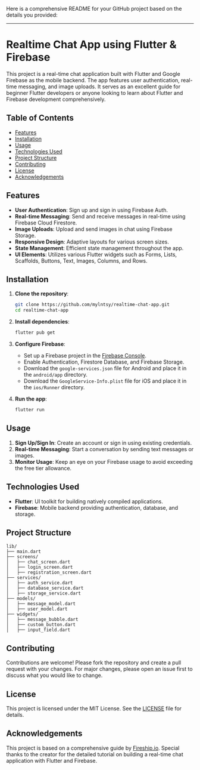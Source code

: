 Here is a comprehensive README for your GitHub project based on the details you provided:

---

# Realtime Chat App using Flutter & Firebase

This project is a real-time chat application built with Flutter and Google Firebase as the mobile backend. The app features user authentication, real-time messaging, and image uploads. It serves as an excellent guide for beginner Flutter developers or anyone looking to learn about Flutter and Firebase development comprehensively.

## Table of Contents

- [Features](#features)
- [Installation](#installation)
- [Usage](#usage)
- [Technologies Used](#technologies-used)
- [Project Structure](#project-structure)
- [Contributing](#contributing)
- [License](#license)
- [Acknowledgements](#acknowledgements)

## Features

- **User Authentication**: Sign up and sign in using Firebase Auth.
- **Real-time Messaging**: Send and receive messages in real-time using Firebase Cloud Firestore.
- **Image Uploads**: Upload and send images in chat using Firebase Storage.
- **Responsive Design**: Adaptive layouts for various screen sizes.
- **State Management**: Efficient state management throughout the app.
- **UI Elements**: Utilizes various Flutter widgets such as Forms, Lists, Scaffolds, Buttons, Text, Images, Columns, and Rows.

## Installation

1. **Clone the repository**:
    ```sh
    git clone https://github.com/mylntsy/realtime-chat-app.git
    cd realtime-chat-app
    ```

2. **Install dependencies**:
    ```sh
    flutter pub get
    ```

3. **Configure Firebase**:
    - Set up a Firebase project in the [Firebase Console](https://console.firebase.google.com/).
    - Enable Authentication, Firestore Database, and Firebase Storage.
    - Download the `google-services.json` file for Android and place it in the `android/app` directory.
    - Download the `GoogleService-Info.plist` file for iOS and place it in the `ios/Runner` directory.

4. **Run the app**:
    ```sh
    flutter run
    ```

## Usage

1. **Sign Up/Sign In**: Create an account or sign in using existing credentials.
2. **Real-time Messaging**: Start a conversation by sending text messages or images.
3. **Monitor Usage**: Keep an eye on your Firebase usage to avoid exceeding the free tier allowance.

## Technologies Used

- **Flutter**: UI toolkit for building natively compiled applications.
- **Firebase**: Mobile backend providing authentication, database, and storage.

## Project Structure

```plaintext
lib/
├── main.dart
├── screens/
│   ├── chat_screen.dart
│   ├── login_screen.dart
│   ├── registration_screen.dart
├── services/
│   ├── auth_service.dart
│   ├── database_service.dart
│   ├── storage_service.dart
├── models/
│   ├── message_model.dart
│   ├── user_model.dart
├── widgets/
│   ├── message_bubble.dart
│   ├── custom_button.dart
│   ├── input_field.dart
```

## Contributing

Contributions are welcome! Please fork the repository and create a pull request with your changes. For major changes, please open an issue first to discuss what you would like to change.

## License

This project is licensed under the MIT License. See the [LICENSE](LICENSE) file for details.

## Acknowledgements

This project is based on a comprehensive guide by [Fireship.io](https://youtu.be/1kOMoncF4p4?si=BeC8mXHcyKkqaM1r). Special thanks to the creator for the detailed tutorial on building a real-time chat application with Flutter and Firebase.
